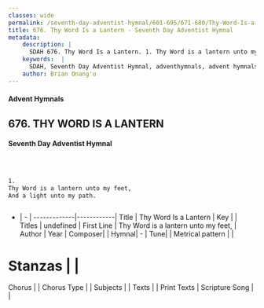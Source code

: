 ```yaml
---
classes: wide
permalink: /seventh-day-adventist-hymnal/601-695/671-680/Thy-Word-Is-a-Lantern/
title: 676. Thy Word Is a Lantern - Seventh Day Adventist Hymnal
metadata:
    description: |
      SDAH 676. Thy Word Is a Lantern. 1. Thy Word is a lantern unto my feet, And a light unto my path.
    keywords:  |
      SDAH, Seventh Day Adventist Hymnal, adventhymnals, advent hymnals, Thy Word Is a Lantern, Thy Word is a lantern unto my feet, 
    author: Brian Onang'o
---
```


#### Advent Hymnals
## 676. THY WORD IS A LANTERN
#### Seventh Day Adventist Hymnal

```txt



1.
Thy Word is a lantern unto my feet,
And a light unto my path.



```

- |   -  |
-------------|------------|
Title | Thy Word Is a Lantern |
Key |  |
Titles | undefined |
First Line | Thy Word is a lantern unto my feet, |
Author | 
Year | 
Composer|  |
Hymnal|  - |
Tune|  |
Metrical pattern | |
# Stanzas |  |
Chorus |  |
Chorus Type |  |
Subjects |  |
Texts |  |
Print Texts | 
Scripture Song |  |
  

